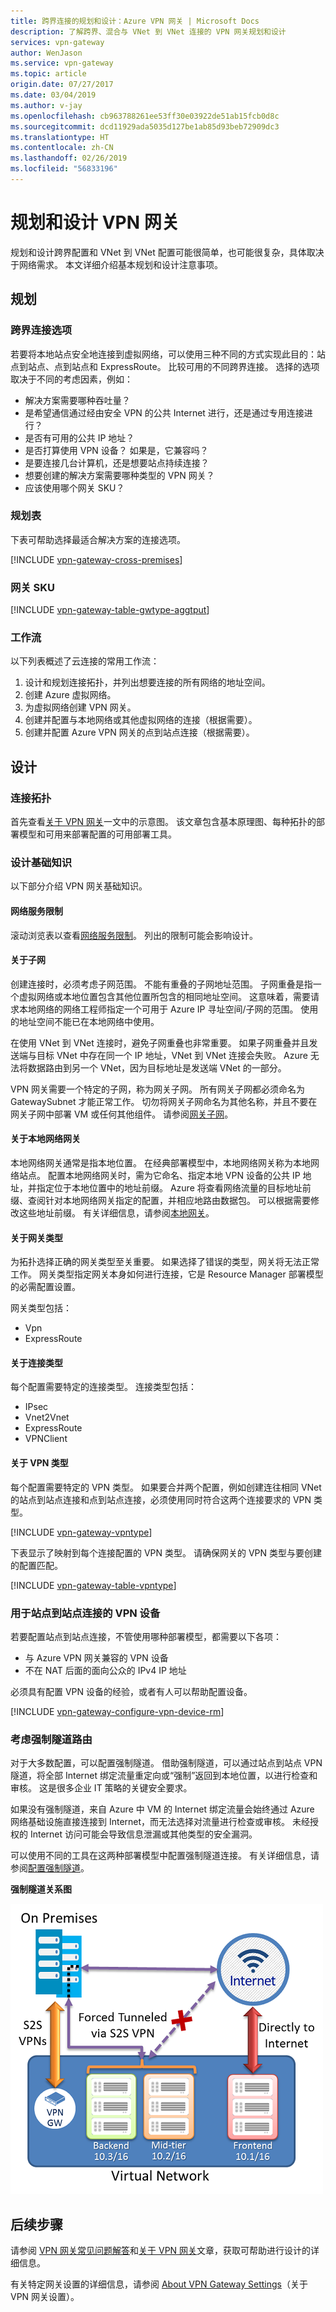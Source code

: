 ```yaml
---
title: 跨界连接的规划和设计：Azure VPN 网关 | Microsoft Docs
description: 了解跨界、混合与 VNet 到 VNet 连接的 VPN 网关规划和设计
services: vpn-gateway
author: WenJason
ms.service: vpn-gateway
ms.topic: article
origin.date: 07/27/2017
ms.date: 03/04/2019
ms.author: v-jay
ms.openlocfilehash: cb963788261ee53ff30e03922de51ab15fcb0d8c
ms.sourcegitcommit: dcd11929ada5035d127be1ab85d93beb72909dc3
ms.translationtype: HT
ms.contentlocale: zh-CN
ms.lasthandoff: 02/26/2019
ms.locfileid: "56833196"
---
```

# <a name="planning-and-design-for-vpn-gateway"></a>规划和设计 VPN 网关

规划和设计跨界配置和 VNet 到 VNet 配置可能很简单，也可能很复杂，具体取决于网络需求。 本文详细介绍基本规划和设计注意事项。

## <a name="planning"></a>规划

### <a name="compare"></a>跨界连接选项

若要将本地站点安全地连接到虚拟网络，可以使用三种不同的方式实现此目的：站点到站点、点到站点和 ExpressRoute。 比较可用的不同跨界连接。 选择的选项取决于不同的考虑因素，例如：

* 解决方案需要哪种吞吐量？
* 是希望通信通过经由安全 VPN 的公共 Internet 进行，还是通过专用连接进行？
* 是否有可用的公共 IP 地址？
* 是否打算使用 VPN 设备？ 如果是，它兼容吗？
* 是要连接几台计算机，还是想要站点持续连接？
* 想要创建的解决方案需要哪种类型的 VPN 网关？
* 应该使用哪个网关 SKU？

### <a name="planningtable"></a>规划表

下表可帮助选择最适合解决方案的连接选项。

[!INCLUDE [vpn-gateway-cross-premises](../../includes/vpn-gateway-cross-premises-include.md)]

### <a name="gwsku"></a>网关 SKU

[!INCLUDE [vpn-gateway-table-gwtype-aggtput](../../includes/vpn-gateway-table-gwtype-aggtput-include.md)]

### <a name="wf"></a>工作流

以下列表概述了云连接的常用工作流：

1. 设计和规划连接拓扑，并列出想要连接的所有网络的地址空间。
2. 创建 Azure 虚拟网络。 
3. 为虚拟网络创建 VPN 网关。
4. 创建并配置与本地网络或其他虚拟网络的连接（根据需要）。
5. 创建并配置 Azure VPN 网关的点到站点连接（根据需要）。

## <a name="design"></a>设计
### <a name="topologies"></a>连接拓扑

首先查看[关于 VPN 网关](vpn-gateway-about-vpngateways.md)一文中的示意图。 该文章包含基本原理图、每种拓扑的部署模型和可用来部署配置的可用部署工具。

### <a name="designbasics"></a>设计基础知识

以下部分介绍 VPN 网关基础知识。 

#### <a name="servicelimits"></a>网络服务限制

滚动浏览表以查看[网络服务限制](../azure-subscription-service-limits.md#networking-limits)。 列出的限制可能会影响设计。

#### <a name="subnets"></a>关于子网

创建连接时，必须考虑子网范围。 不能有重叠的子网地址范围。 子网重叠是指一个虚拟网络或本地位置包含其他位置所包含的相同地址空间。 这意味着，需要请求本地网络的网络工程师指定一个可用于 Azure IP 寻址空间/子网的范围。 使用的地址空间不能已在本地网络中使用。

在使用 VNet 到 VNet 连接时，避免子网重叠也非常重要。 如果子网重叠并且发送端与目标 VNet 中存在同一个 IP 地址，VNet 到 VNet 连接会失败。 Azure 无法将数据路由到另一个 VNet，因为目标地址是发送端 VNet 的一部分。

VPN 网关需要一个特定的子网，称为网关子网。 所有网关子网都必须命名为 GatewaySubnet 才能正常工作。 切勿将网关子网命名为其他名称，并且不要在网关子网中部署 VM 或任何其他组件。 请参阅[网关子网](vpn-gateway-about-vpn-gateway-settings.md#gwsub)。

#### <a name="local"></a>关于本地网络网关

本地网络网关通常是指本地位置。 在经典部署模型中，本地网络网关称为本地网络站点。 配置本地网络网关时，需为它命名、指定本地 VPN 设备的公共 IP 地址，并指定位于本地位置中的地址前缀。 Azure 将查看网络流量的目标地址前缀、查阅针对本地网络网关指定的配置，并相应地路由数据包。 可以根据需要修改这些地址前缀。 有关详细信息，请参阅[本地网关](vpn-gateway-about-vpn-gateway-settings.md#lng)。

#### <a name="gwtype"></a>关于网关类型

为拓扑选择正确的网关类型至关重要。 如果选择了错误的类型，网关将无法正常工作。 网关类型指定网关本身如何进行连接，它是 Resource Manager 部署模型的必需配置设置。

网关类型包括：

* Vpn
* ExpressRoute

#### <a name="connectiontype"></a>关于连接类型

每个配置需要特定的连接类型。 连接类型包括：

* IPsec
* Vnet2Vnet
* ExpressRoute
* VPNClient

#### <a name="vpntype"></a>关于 VPN 类型

每个配置需要特定的 VPN 类型。 如果要合并两个配置，例如创建连往相同 VNet 的站点到站点连接和点到站点连接，必须使用同时符合这两个连接要求的 VPN 类型。

[!INCLUDE [vpn-gateway-vpntype](../../includes/vpn-gateway-vpntype-include.md)]

下表显示了映射到每个连接配置的 VPN 类型。 请确保网关的 VPN 类型与要创建的配置匹配。 

[!INCLUDE [vpn-gateway-table-vpntype](../../includes/vpn-gateway-table-vpntype-include.md)]

### <a name="devices"></a>用于站点到站点连接的 VPN 设备

若要配置站点到站点连接，不管使用哪种部署模型，都需要以下各项：

* 与 Azure VPN 网关兼容的 VPN 设备
* 不在 NAT 后面的面向公众的 IPv4 IP 地址

必须具有配置 VPN 设备的经验，或者有人可以帮助配置设备。

[!INCLUDE [vpn-gateway-configure-vpn-device-rm](../../includes/vpn-gateway-configure-vpn-device-rm-include.md)]

### <a name="forcedtunnel"></a>考虑强制隧道路由

对于大多数配置，可以配置强制隧道。 借助强制隧道，可以通过站点到站点 VPN 隧道，将全部 Internet 绑定流量重定向或“强制”返回到本地位置，以进行检查和审核。 这是很多企业 IT 策略的关键安全要求。 

如果没有强制隧道，来自 Azure 中 VM 的 Internet 绑定流量会始终通过 Azure 网络基础设施直接连接到 Internet，而无法选择对流量进行检查或审核。 未经授权的 Internet 访问可能会导致信息泄漏或其他类型的安全漏洞。

可以使用不同的工具在这两种部署模型中配置强制隧道连接。 有关详细信息，请参阅[配置强制隧道](vpn-gateway-forced-tunneling-rm.md)。

**强制隧道关系图**

![Azure VPN 网关强制隧道示意图](./media/vpn-gateway-plan-design/forced-tunneling-diagram.png)

## <a name="next-steps"></a>后续步骤

请参阅 [VPN 网关常见问题解答](vpn-gateway-vpn-faq.md)和[关于 VPN 网关](vpn-gateway-about-vpngateways.md)文章，获取可帮助进行设计的详细信息。

有关特定网关设置的详细信息，请参阅 [About VPN Gateway Settings](vpn-gateway-about-vpn-gateway-settings.md)（关于 VPN 网关设置）。

<!--Update_Description: wording update --> 